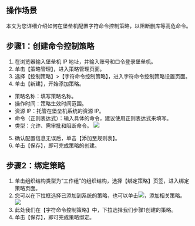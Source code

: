 ## 操作场景

本文为您详细介绍如何在堡垒机配置字符命令控制策略，以阻断删库等高危命令。


## 步骤1：创建命令控制策略

1. 在浏览器输入堡垒机 IP 地址，并输入账号和口令登录堡垒机。
2. 单击【策略管理】，进入策略管理页面。
3. 选择【控制策略】>【字符命令控制策略】，进入字符命令控制策略设置页面。
4. 单击【新建】，开始添加策略。
 - 策略名称：填写策略名称。
 - 操作时间：策略生效时间范围。
 - 资源 IP：托管在堡垒机系统的资源 IP。
 - 命令（正则表达式）：输入具体的命令，建议使用正则表达式来填写。
 - 类型：允许、需审批和阻断命令。
 ![](https://main.qcloudimg.com/raw/26cf63cfb79c92ab151d86a831665ef0.png)
5. 确认配置信息无误后，单击【添加至规则表】。
6. 单击【保存】，即可完成策略的创建。


## 步骤2：绑定策略
1. 单击组织结构类型为“工作组”的组织结构，选择【绑定策略】页签，进入绑定策略页面。
2. 您可以在下拉框选择已添加到系统的策略，也可以单击<img src="https://main.qcloudimg.com/raw/2537ea777eafad9d27577d22432aa49c.gif "  style="margin:0;">，添加相关策略。
![](https://main.qcloudimg.com/raw/ad110f8c3d18eda68419509019ca7012.png)
3. 此处我们在【字符命令控制策略】中，下拉选择我们步骤1创建的策略。
4. 单击【保存】，即可完成策略绑定。
